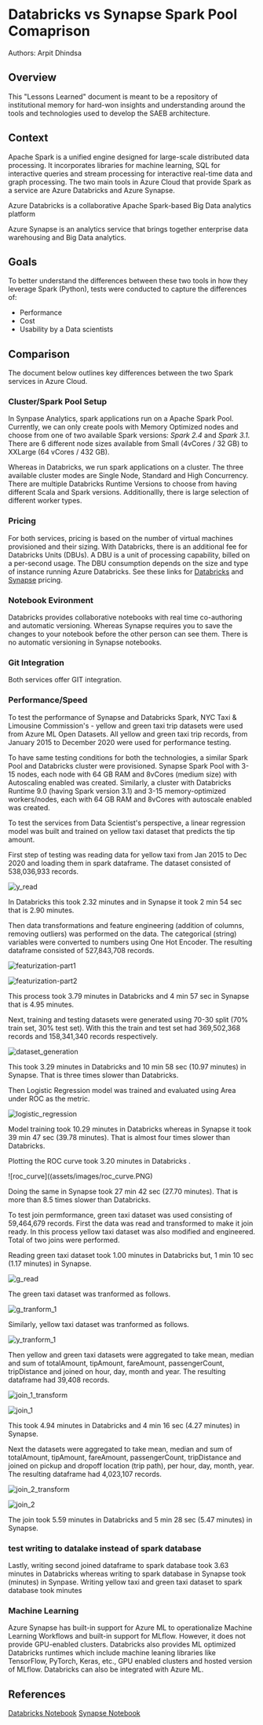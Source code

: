 # Databricks vs Synapse Spark Pool Comaprison

Authors: Arpit Dhindsa

## Overview

This "Lessons Learned" document is meant to be a repository of institutional memory for hard-won insights and understanding around the tools and technologies used to develop the SAEB architecture.                              

## Context
Apache Spark is a unified engine designed for large-scale distributed data processing. It incorporates libraries for machine learning, SQL for interactive queries and stream processing for interactive real-time data and graph processing. The two main tools in Azure Cloud that provide Spark as a service are Azure Databricks and Azure Synapse. 

Azure Databricks is a collaborative Apache Spark-based Big Data analytics platform 

Azure Synapse is an analytics service that brings together enterprise data warehousing and Big Data analytics.

## Goals
To better understand the differences between these two tools in how they leverage Spark (Python), tests were conducted to capture the differences of:
- Performance
- Cost
- Usability by a Data scientists

## Comparison
The document below outlines key differences between the two Spark services in Azure Cloud.

### Cluster/Spark Pool Setup
In Synpase Analytics, spark applications run on a Apache Spark Pool. Currently, we can only create pools with Memory Optimized nodes and choose from one of two available Spark versions: _Spark 2.4_ and _Spark 3.1_. There are 6 different node sizes available from Small (4vCores / 32 GB) to XXLarge (64 vCores / 432 GB).

Whereas in Databricks, we run spark applications on a cluster. The three available cluster modes are Single Node, Standard and High Concurrency. There are multiple Databricks Runtime Versions to choose from having different Scala and Spark versions. Additionallly, there is large selection of different worker types.

### Pricing
For both services, pricing is based on the number of virtual machines provisioned and their sizing. With Databricks, there is an additional fee for Databricks Units (DBUs). A DBU is a unit of processing capability, billed on a per-second usage. The DBU consumption depends on the size and type of instance running Azure Databricks. 
See these links for [Databricks](https://azure.microsoft.com/en-ca/pricing/details/databricks/) and [Synapse](https://azure.microsoft.com/en-us/pricing/details/synapse-analytics/) pricing.

### Notebook Evironment
Databricks provides collaborative notebooks with real time co-authoring and automatic versioning. Whereas Synapse requires you to save the changes to your notebook before the other person can see them. There is no automatic versioning in Synapse notebooks.

### Git Integration
Both services offer GIT integration.

### Performance/Speed
To test the performance of Synapse and Databricks Spark, NYC Taxi & Limousine Commission's - yellow and green taxi trip datasets were used from Azure ML Open Datasets. All yellow and green taxi trip records, from January 2015 to December 2020 were used for performance testing. 

To have same testing conditions for both the technologies, a similar Spark Pool and Databricks cluster were provisioned. Synapse Spark Pool with 3-15 nodes, each node with 64 GB RAM and 8vCores (medium size) with Autoscaling enabled was created. Similarly, a cluster with Databricks Runtime 9.0 (having Spark version 3.1) and 3-15 memory-optimized workers/nodes, each with 64 GB RAM and 8vCores with autoscale enabled was created.

To test the services from Data Scientist's perspective, a linear regression model was built and trained on yellow taxi dataset that predicts the tip amount.

First step of testing was reading data for yellow taxi from Jan 2015 to Dec 2020 and loading them in spark dataframe. The dataset consisted of 538,036,933 records.

![y_read](assets/images/y_read.PNG)

In Databricks this took 2.32 minutes and in Synapse it took 2 min 54 sec that is 2.90 minutes.

Then data transformations and feature engineering (addition of columns, removing outliers) was performed on the data. The categorical (string) variables were converted to numbers using One Hot Encoder. The resulting dataframe consisted of 527,843,708 records.

![featurization-part1](assets/images/featurization1.PNG)

![featurization-part2](assets/images/featurization2.PNG)

This process took 3.79 minutes in Databricks and 4 min 57 sec in Synapse that is 4.95 minutes.

Next, training and testing datasets were generated using 70-30 split (70% train set, 30% test set). With this the train and test set had 369,502,368 records and 158,341,340 records respectively.

![dataset_generation](assets/images/dataset_generation.PNG)

This took 3.29 minutes in Databricks and 10 min 58 sec (10.97 minutes) in Synapse. That is three times slower than Databricks.

Then Logistic Regression model was trained and evaluated using Area under ROC as the metric.

![logistic_regression](assets/images/logistic_regression.PNG)

Model training took 10.29 minutes in Databricks whereas in Synapse it took 39 min 47 sec (39.78 minutes). That is almost four times slower than Databricks.

Plotting the ROC curve took 3.20 minutes in Databricks .

![roc_curve]((assets/images/roc_curve.PNG)

Doing the same in Synapse took 27 min 42 sec (27.70 minutes). That is more than 8.5 times slower than Databricks.

To test join permformance, green taxi dataset was used consisting of 59,464,679 records. First the data was read and transformed to make it join ready. In this process yellow taxi dataset was also modified and engineered. Total of two joins were performed.

Reading green taxi dataset took 1.00 minutes in Databricks but, 1 min 10 sec (1.17 minutes) in Synapse.

![g_read](assets/images/g_read.PNG)

The green taxi dataset was tranformed as follows.

![g_tranform_1](assets/images/g_transform1.PNG)

Similarly, yellow taxi dataset was tranformed as follows.

![y_tranform_1](assets/images/y_transform1.PNG)

Then yellow and green taxi datasets were aggregated to take mean, median and sum of totalAmount, tipAmount, fareAmount, passengerCount, tripDistance and joined on hour, day, month and year. The resulting dataframe had 39,408 records.

![join_1_transform](assets/images/join1_transform.PNG)

![join_1](assets/images/join1.PNG)

This took 4.94 minutes in Databricks and 4 min 16 sec (4.27 minutes) in Synapse.

Next the datasets were aggregated to take mean, median and sum of totalAmount, tipAmount, fareAmount, passengerCount, tripDistance and joined on pickup and dropoff location (trip path), per hour, day, month, year. The resulting dataframe had 4,023,107 records.

![join_2_transform](assets/images/join2_transform.PNG)

![join_2](assets/images/join2.PNG)

The join took 5.59 minutes in Databricks and 5 min 28 sec (5.47 minutes) in Synapse.

### test writing to datalake instead of spark database
Lastly, writing second joined dataframe to spark database took 3.63 minutes in Databricks whereas writing to spark database in Synapse took (minutes) in Synpase.
Writing yellow taxi and green taxi dataset to spark database took minutes

### Machine Learning
Azure Synapse has built-in support for Azure ML to operationalize Machine Learning Workflows and built-in support for MLflow. However, it does not provide GPU-enabled clusters. Databricks also provides ML optimized Databricks runtimes which include machine leaning libraries like TensorFlow, PyTorch, Keras, etc., GPU enabled clusters and hosted version of MLflow. Databricks can also be integrated with Azure ML.

## References
[Databricks Notebook](https://adb-374346146549270.10.azuredatabricks.net/?o=374346146549270#notebook/1003328143883228/command/1003328143883232)
[Synapse Notebook](https://web.azuresynapse.net/en-us/authoring/explore/workspace/notebooks/Data%20Exploration%20and%20ML%20Modeling%20-%20NYC%20taxi%20predict%20using%20Spark%20MLlib?workspace=%2Fsubscriptions%2F19bddd49-8e73-4699-930d-74baa7e5751e%2FresourceGroups%2FSAEB-AnalyticsPlatform-Dev%2Fproviders%2FMicrosoft.Synapse%2Fworkspaces%2Fsynw-saeb-dev-01&relativePath=authoring%2Fanalyze&sparkPoolName=AspApDev01&livyId=0)



